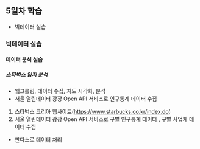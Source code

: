 ## 5일차 학습
- 빅데이터 실습

### 빅데이터 실습
#### 데이터 분석 실습


##### 스타벅스 입지 분석
- 웹크롤링, 데이터 수집, 지도 시각화, 분석
- 서울 열린데이터 광장 Open API 서비스로 인구통계 데이터 수집

1. 스타벅스 코리아 웹사이트(https://www.starbucks.co.kr/index.do)
2. 서울 열린데이터 광장 Open API 서비스로 구별 인구통계 데이터 , 구별 사업체 데이터 수집
- 판다스로 데이터 처리 